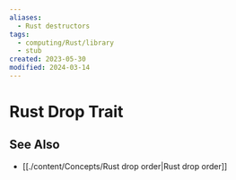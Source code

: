 ```yaml
---
aliases:
  - Rust destructors
tags:
  - computing/Rust/library
  - stub
created: 2023-05-30
modified: 2024-03-14
---
```

# Rust Drop Trait


## See Also
- [[./content/Concepts/Rust drop order|Rust drop order]]